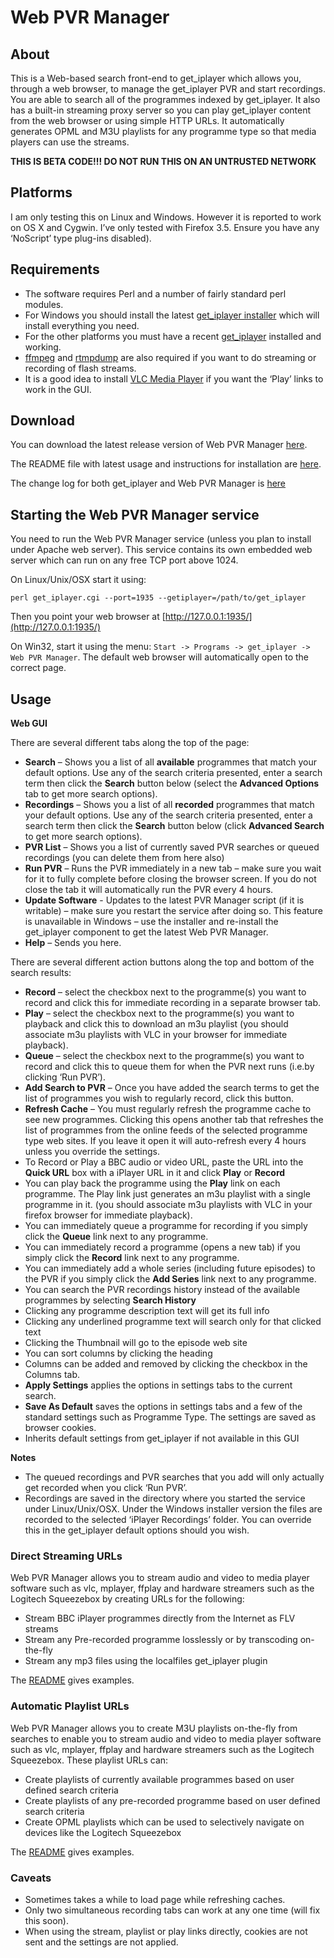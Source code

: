 # Web PVR Manager

## About

This is a Web-based search front-end to get\_iplayer which
allows you, through a web browser, to manage the get\_iplayer PVR and
start recordings. You are able to search all of the programmes indexed
by get\_iplayer. It also has a built-in streaming proxy server so you
can play get\_iplayer content from the web browser or using simple HTTP
URLs. It automatically generates OPML and M3U playlists for any
programme type so that media players can use the streams.

**THIS IS BETA CODE!!! DO NOT RUN THIS ON AN UNTRUSTED NETWORK**

## Platforms

I am only testing this on Linux and Windows. However it is reported to work on OS X and Cygwin. I’ve only tested with Firefox 3.5. Ensure you have any ‘NoScript’ type plug-ins disabled).

## Requirements

- The software requires Perl and a number of fairly standard perl modules.
- For Windows you should install the latest [get\_iplayer installer](http://www.infradead.org/get_iplayer_win/get_iplayer_setup_latest.exe) which will install everything you need.
- For the other platforms you must have a recent [get\_iplayer](http://www.infradead.org/get_iplayer/get_iplayer)
installed and working.
- [ffmpeg](http://linuxcentre.net/getiplayer/download/) and [rtmpdump](http://savannah.nongnu.org/projects/flvstreamer) are also required if you want to do streaming or recording of flash streams. 
- It is a good idea to install [VLC Media Player](http://www.videolan.org/vlc/) if you want the ‘Play’ links to work in the GUI.

## Download

You can download the latest release version of Web PVR Manager [here](http://www.infradead.org/get_iplayer/latest/get_iplayer.cgi).

The README file with latest usage and instructions for installation are [here](http://www.infradead.org/get_iplayer/README-get_iplayer.cgi.txt).

The change log for both get\_iplayer and Web PVR Manager is [here](http://www.infradead.org/get_iplayer/CHANGELOG-get_iplayer)

## Starting the Web PVR Manager service

You need to run the Web PVR Manager service (unless you plan to install under Apache web server). This service contains its own embedded web server which can run on any free TCP port above 1024.

On Linux/Unix/OSX start it using:

	perl get_iplayer.cgi --port=1935 --getiplayer=/path/to/get_iplayer

Then you point your web browser at [http://127.0.0.1:1935/](http://127.0.0.1:1935/)

On Win32, start it using the menu: `Start -> Programs -> get_iplayer -> Web PVR Manager`.  The default web browser will automatically open to the correct page.

## Usage

**Web GUI** 

There are several different tabs along the top of the page:

- **Search** – Shows you a list of all **available** programmes that match your default options. Use any of the search criteria presented, enter a search term then click the **Search** button below (select the **Advanced Options** tab to get more search options).
- **Recordings** – Shows you a list of all **recorded** programmes that match your default options. Use any of the search criteria presented, enter a search term then click the **Search** button below (click **Advanced Search** to get more search options).
- **PVR List** – Shows you a list of currently saved PVR searches or queued recordings (you can delete them from here also)
- **Run PVR** – Runs the PVR immediately in a new tab – make sure you wait for it to fully complete before closing the browser screen. If you do not close the tab it will automatically run the PVR every 4 hours.
- **Update Software** - Updates to the latest PVR Manager script (if it is writable) – make sure you restart the service after doing so. This feature is unavailable in Windows – use the installer and re-install the get\_iplayer component to get the latest Web PVR Manager.
- **Help** – Sends you here.

There are several different action buttons along the top and bottom of the search results:

- **Record** – select the checkbox next to the programme(s) you want to record and click this for immediate recording in a separate browser tab.
- **Play** – select the checkbox next to the programme(s) you want to playback and click this to download an m3u playlist (you should associate m3u playlists with VLC in your browser for immediate playback).
- **Queue** – select the checkbox next to the programme(s) you want to record and click this to queue them for when the PVR next runs (i.e.by clicking ‘Run PVR’).
- **Add Search to PVR** – Once you have added the search terms to get the list of programmes you wish to regularly record, click this button.
- **Refresh Cache** – You must regularly refresh the programme cache to see new programmes. Clicking this opens another tab that refreshes the list of programmes from the online feeds of the selected programme type web sites. If you leave it open it will auto-refresh every 4 hours unless you override the settings.
- To Record or Play a BBC audio or video URL, paste the URL into the **Quick URL** box with a iPlayer URL in it and click **Play** or **Record**
- You can play back the programme using the **Play** link on each programme. The Play link just generates an m3u playlist with a single programme in it. (you should associate m3u playlists with VLC in your firefox browser for immediate playback).
- You can immediately queue a programme for recording if you simply click the **Queue** link next to any programme.
- You can immediately record a programme (opens a new tab) if you simply click the **Record** link next to any programme.
- You can immediately add a whole series (including future episodes) to the PVR if you simply click the **Add Series** link next to any programme.
- You can search the PVR recordings history instead of the available programmes by selecting **Search History**
- Clicking any programme description text will get its full info
- Clicking any underlined programme text will search only for that clicked text
- Clicking the Thumbnail will go to the episode web site
- You can sort columns by clicking the heading
- Columns can be added and removed by clicking the checkbox in the Columns tab.
- **Apply Settings** applies the options in settings tabs to the current search.
- **Save As Default** saves the options in settings tabs and a few of the standard settings such as Programme Type. The settings are saved as browser cookies.
- Inherits default settings from get\_iplayer if not available in this GUI

**Notes**

- The queued recordings and PVR searches that you add will only actually get recorded when you click ‘Run PVR’.
- Recordings are saved in the directory where you started the service under Linux/Unix/OSX. Under the Windows installer version the files are recorded to the selected ‘iPlayer Recordings’ folder. You can override this in the get\_iplayer default options should you wish.

### Direct Streaming URLs

Web PVR Manager allows you to stream audio and video to media player
software such as vlc, mplayer, ffplay and hardware streamers such as the
Logitech Squeezebox by creating URLs for the following:

- Stream BBC iPlayer programmes directly from the Internet as FLV streams
- Stream any Pre-recorded programme losslessly or by transcoding on-the-fly
- Stream any mp3 files using the localfiles get\_iplayer plugin

The [README](http://www.infradead.org/get_iplayer/README-get_iplayer.cgi.txt) gives examples.

### Automatic Playlist URLs

Web PVR Manager allows you to create M3U playlists on-the-fly from searches to enable you to stream audio and video to media player software such as vlc, mplayer, ffplay and hardware streamers such as the Logitech Squeezebox. These playlist URLs can:

- Create playlists of currently available programmes based on user defined search criteria
- Create playlists of any pre-recorded programme based on user defined search criteria
- Create OPML playlists which can be used to selectively navigate on devices like the Logitech Squeezebox

The [README](http://www.infradead.org/get_iplayer/README-get_iplayer.cgi.txt) gives examples.

### Caveats

- Sometimes takes a while to load page while refreshing caches.
- Only two simultaneous recording tabs can work at any one time (will fix this soon).
- When using the stream, playlist or play links directly, cookies are not sent and the settings are not applied.
